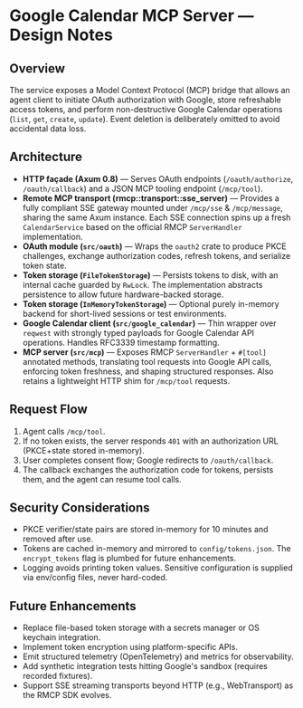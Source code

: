 # Google Calendar MCP Server — Design Notes

## Overview

The service exposes a Model Context Protocol (MCP) bridge that allows an agent client to initiate OAuth authorization with Google, store refreshable access tokens, and perform non-destructive Google Calendar operations (`list`, `get`, `create`, `update`). Event deletion is deliberately omitted to avoid accidental data loss.

## Architecture

- **HTTP façade (Axum 0.8)** — Serves OAuth endpoints (`/oauth/authorize`, `/oauth/callback`) and a JSON MCP tooling endpoint (`/mcp/tool`).
- **Remote MCP transport (rmcp::transport::sse_server)** — Provides a fully compliant SSE gateway mounted under `/mcp/sse` & `/mcp/message`, sharing the same Axum instance. Each SSE connection spins up a fresh `CalendarService` based on the official RMCP `ServerHandler` implementation.
- **OAuth module (`src/oauth`)** — Wraps the `oauth2` crate to produce PKCE challenges, exchange authorization codes, refresh tokens, and serialize token state.
- **Token storage (`FileTokenStorage`)** — Persists tokens to disk, with an internal cache guarded by `RwLock`. The implementation abstracts persistence to allow future hardware-backed storage.
- **Token storage (`InMemoryTokenStorage`)** — Optional purely in-memory backend for short-lived sessions or test environments.
- **Google Calendar client (`src/google_calendar`)** — Thin wrapper over `reqwest` with strongly typed payloads for Google Calendar API operations. Handles RFC3339 timestamp formatting.
- **MCP server (`src/mcp`)** — Exposes RMCP `ServerHandler` + `#[tool]` annotated methods, translating tool requests into Google API calls, enforcing token freshness, and shaping structured responses. Also retains a lightweight HTTP shim for `/mcp/tool` requests.

## Request Flow

1. Agent calls `/mcp/tool`.
2. If no token exists, the server responds `401` with an authorization URL (PKCE+state stored in-memory).
3. User completes consent flow; Google redirects to `/oauth/callback`.
4. The callback exchanges the authorization code for tokens, persists them, and the agent can resume tool calls.

## Security Considerations

- PKCE verifier/state pairs are stored in-memory for 10 minutes and removed after use.
- Tokens are cached in-memory and mirrored to `config/tokens.json`. The `encrypt_tokens` flag is plumbed for future enhancements.
- Logging avoids printing token values. Sensitive configuration is supplied via env/config files, never hard-coded.

## Future Enhancements

- Replace file-based token storage with a secrets manager or OS keychain integration.
- Implement token encryption using platform-specific APIs.
- Emit structured telemetry (OpenTelemetry) and metrics for observability.
- Add synthetic integration tests hitting Google's sandbox (requires recorded fixtures).
- Support SSE streaming transports beyond HTTP (e.g., WebTransport) as the RMCP SDK evolves.
